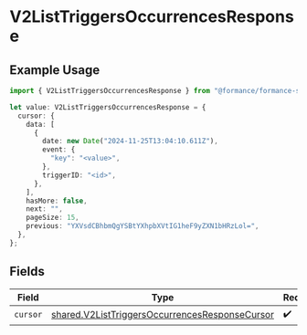 # V2ListTriggersOccurrencesResponse

## Example Usage

```typescript
import { V2ListTriggersOccurrencesResponse } from "@formance/formance-sdk/sdk/models/shared";

let value: V2ListTriggersOccurrencesResponse = {
  cursor: {
    data: [
      {
        date: new Date("2024-11-25T13:04:10.611Z"),
        event: {
          "key": "<value>",
        },
        triggerID: "<id>",
      },
    ],
    hasMore: false,
    next: "",
    pageSize: 15,
    previous: "YXVsdCBhbmQgYSBtYXhpbXVtIG1heF9yZXN1bHRzLol=",
  },
};
```

## Fields

| Field                                                                                                                   | Type                                                                                                                    | Required                                                                                                                | Description                                                                                                             |
| ----------------------------------------------------------------------------------------------------------------------- | ----------------------------------------------------------------------------------------------------------------------- | ----------------------------------------------------------------------------------------------------------------------- | ----------------------------------------------------------------------------------------------------------------------- |
| `cursor`                                                                                                                | [shared.V2ListTriggersOccurrencesResponseCursor](../../../sdk/models/shared/v2listtriggersoccurrencesresponsecursor.md) | :heavy_check_mark:                                                                                                      | N/A                                                                                                                     |